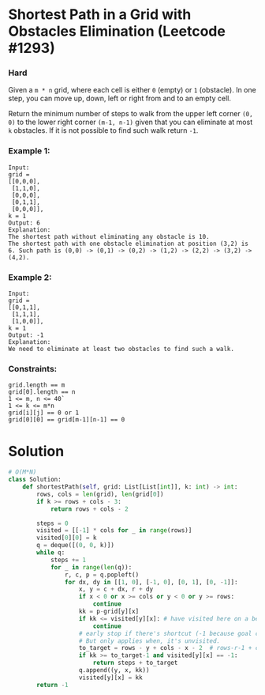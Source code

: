 Shortest Path in a Grid with Obstacles Elimination (Leetcode #1293)
===============================
### Hard

Given a `m * n` grid, where each cell is either `0` (empty) or `1` (obstacle). In one step, you can move up, down, left or right from and to an empty cell.

Return the minimum number of steps to walk from the upper left corner `(0, 0)` to the lower right corner `(m-1, n-1)` given that you can eliminate at most `k`
obstacles. If it is not possible to find such walk return `-1`.

 

### Example 1:
```
Input: 
grid = 
[[0,0,0],
 [1,1,0],
 [0,0,0],
 [0,1,1],
 [0,0,0]], 
k = 1
Output: 6
Explanation: 
The shortest path without eliminating any obstacle is 10. 
The shortest path with one obstacle elimination at position (3,2) is 6. Such path is (0,0) -> (0,1) -> (0,2) -> (1,2) -> (2,2) -> (3,2) -> (4,2).
``` 

### Example 2:
```
Input: 
grid = 
[[0,1,1],
 [1,1,1],
 [1,0,0]], 
k = 1
Output: -1
Explanation: 
We need to eliminate at least two obstacles to find such a walk.
 ```

### Constraints:
```
grid.length == m
grid[0].length == n
1 <= m, n <= 40`
1 <= k <= m*n
grid[i][j] == 0 or 1
grid[0][0] == grid[m-1][n-1] == 0
```

Solution
========

```python
# O(M*N)
class Solution:
    def shortestPath(self, grid: List[List[int]], k: int) -> int:
        rows, cols = len(grid), len(grid[0])
        if k >= rows + cols - 3:
            return rows + cols - 2

        steps = 0
        visited = [[-1] * cols for _ in range(rows)]
        visited[0][0] = k
        q = deque([(0, 0, k)])
        while q:
            steps += 1
            for _ in range(len(q)):
                r, c, p = q.popleft()
                for dx, dy in [[1, 0], [-1, 0], [0, 1], [0, -1]]:
                    x, y = c + dx, r + dy
                    if x < 0 or x >= cols or y < 0 or y >= rows:
                        continue
                    kk = p-grid[y][x]
                    if kk <= visited[y][x]: # have visited here on a better path.
                        continue
                    # early stop if there's shortcut (-1 because goal cell != 1)
                    # But only applies when, it's unvisited.
                    to_target = rows - y + cols - x - 2  # rows-r-1 + cols-c-1
                    if kk >= to_target-1 and visited[y][x] == -1:
                        return steps + to_target
                    q.append((y, x, kk))
                    visited[y][x] = kk
        return -1
```  
